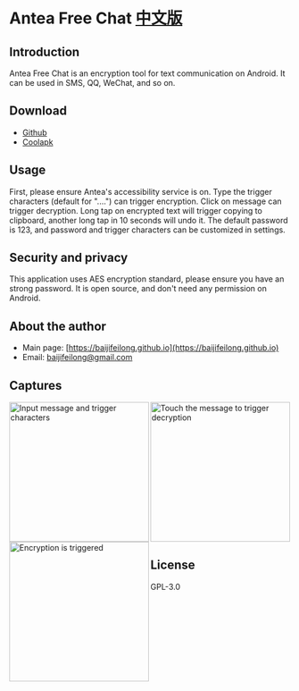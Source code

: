 # Antea Free Chat [中文版](README-zh_CN.md)

## Introduction

Antea Free Chat is an encryption tool for text communication on Android. It can be used in SMS, QQ, WeChat, and so on.

## Download

- [Github](https://github.com/baijifeilong/antea/releases)
- [Coolapk](https://www.coolapk.com/apk/161355)

## Usage

First, please ensure Antea's accessibility service is on. Type the trigger characters (default for "....") can trigger encryption. Click on message can trigger decryption. Long tap on encrypted text will trigger copying to clipboard, another long tap in 10 seconds will undo it. The default password is 123, and password and trigger characters can be customized in settings.

## Security and privacy

This application uses AES encryption standard, please ensure you have an strong password. It is open source, and don't need any permission on Android.

## About the author

- Main page: [https://baijifeilong.github.io](https://baijifeilong.github.io)
- Email: [baijifeilong@gmail.com](mailto:baijifeilong@gmail.com)

## Captures

<img align="left" src="https://baijifeilong.github.io/images/20170923-antea-1.png" width="250px" alt="Input message and trigger characters"/>
<img align="left" src="https://baijifeilong.github.io/images/20170923-antea-2.png" width="250px" alt="Encryption is triggered"/>
<img src="https://baijifeilong.github.io/images/20170923-antea-3.png" width="250px" alt="Touch the message to trigger decryption"/>

## License

GPL-3.0
